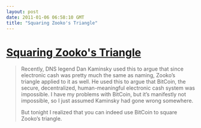 ```yaml
---
layout: post
date: 2011-01-06 06:58:10 GMT
title: "Squaring Zooko's Triangle"
---
```

# [Squaring Zooko's Triangle](http://www.aaronsw.com/weblog/squarezooko)

> Recently, DNS legend Dan Kaminsky used this to argue that since electronic cash was pretty much the same as naming, Zooko’s triangle applied to it as well. He used this to argue that BitCoin, the secure, decentralized, human-meaningful electronic cash system was impossible. I have my problems with BitCoin, but it’s manifestly not impossible, so I just assumed Kaminsky had gone wrong somewhere.
>
> But tonight I realized that you can indeed use BitCoin to square Zooko’s triangle.